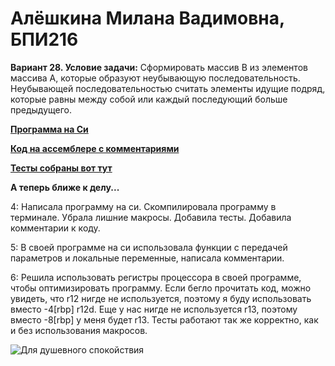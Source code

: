 # __Алёшкина Милана Вадимовна, БПИ216__

__Вариант 28. Условие задачи:__ Сформировать массив B из элементов массива A, которые образуют неубывающую последовательность. Неубывающей последовательностью считать элементы идущие подряд, которые равны между собой или каждый последующий больше предыдущего.

[__Программа на Си__](https://github.com/milashkinaa/CS-Architecture-IHW1/blob/main/program.c) 

[__Код на ассемблере с комментариями__](https://github.com/milashkinaa/CS-Architecture-IHW1/blob/main/program.s)

[__Тесты собраны вот тут__](https://github.com/milashkinaa/CS-Architecture-IHW1/tree/main/tests)

__А теперь ближе к делу...__

4: Написала программу на си. Скомпилировала программу в терминале. Убрала лишние макросы. Добавила тесты. Добавила комментарии к коду. 

5: В своей программе на си использовала функции с передачей параметров и локальные переменные, написала комментарии.

6: Решила использовать регистры процессора в своей программе, чтобы оптимизировать программу.
Если бегло прочитать код, можно увидеть, что r12 нигде не используется, поэтому я буду использовать вместо -4[rbp] r12d. Еще у нас нигде не используется r13, поэтому вместо -8[rbp] у меня будет r13. Тесты работают так же корректно, как и без использования макросов.

![Для душевного спокойствия](https://i.pinimg.com/564x/78/0c/16/780c163099b57e6246dbbc2a7f117da9.jpg "Для душевного спокойствия")
